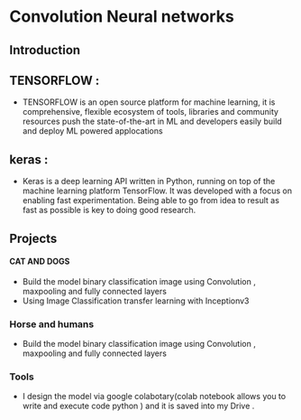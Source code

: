 # Convolution Neural networks 

## **Introduction**  
## TENSORFLOW :

* TENSORFLOW is an open source platform for machine learning, it is comprehensive, flexible ecosystem of tools, libraries and community resources push the state-of-the-art in ML and developers easily build and deploy ML powered applocations 

## keras :

* Keras is a deep learning API written in Python, running on top of the machine learning platform TensorFlow. It was developed with a focus on enabling fast experimentation. Being able to go from idea to result as fast as possible is key to doing good research.


## **Projects** 

#### CAT AND DOGS 

* Build the model binary classification image using Convolution , maxpooling and fully connected layers
* Using Image Classification transfer learning with Inceptionv3


###  Horse and humans 

* Build the model binary classification image using Convolution , maxpooling and fully connected layers 

### Tools 

* I design the model via google colabotary(colab notebook allows you to write and execute code python ) and it is saved into my Drive .



